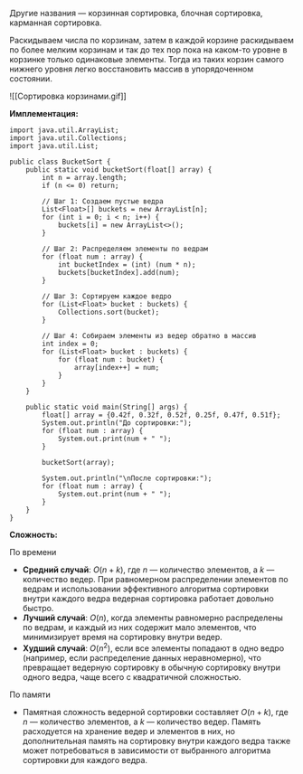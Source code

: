 Другие названия — корзинная сортировка, блочная сортировка, карманная сортировка.  
  
Раскидываем числа по корзинам, затем в каждой корзине раскидываем по более мелким корзинам и так до тех пор пока на каком-то уровне в корзинке только одинаковые элементы. Тогда из таких корзин самого нижнего уровня легко восстановить массив в упорядоченном состоянии.

![[Сортировка корзинами.gif]]


**Имплементация:**

```
import java.util.ArrayList;
import java.util.Collections;
import java.util.List;

public class BucketSort {
    public static void bucketSort(float[] array) {
        int n = array.length;
        if (n <= 0) return;
		
        // Шаг 1: Создаем пустые ведра
        List<Float>[] buckets = new ArrayList[n];
        for (int i = 0; i < n; i++) {
            buckets[i] = new ArrayList<>();
        }
		
        // Шаг 2: Распределяем элементы по ведрам
        for (float num : array) {
            int bucketIndex = (int) (num * n);
            buckets[bucketIndex].add(num);
        }
		
        // Шаг 3: Сортируем каждое ведро
        for (List<Float> bucket : buckets) {
            Collections.sort(bucket);
        }
		
        // Шаг 4: Собираем элементы из ведер обратно в массив
        int index = 0;
        for (List<Float> bucket : buckets) {
            for (float num : bucket) {
                array[index++] = num;
            }
        }
    }
	
    public static void main(String[] args) {
        float[] array = {0.42f, 0.32f, 0.52f, 0.25f, 0.47f, 0.51f};
        System.out.println("До сортировки:");
        for (float num : array) {
            System.out.print(num + " ");
        }
		
        bucketSort(array);
		
        System.out.println("\nПосле сортировки:");
        for (float num : array) {
            System.out.print(num + " ");
        }
    }
}
```



**Сложность:**

По времени
- **Средний случай**: $O(n + k)$, где $n$ — количество элементов, а $k$ — количество ведер. При равномерном распределении элементов по ведрам и использовании эффективного алгоритма сортировки внутри каждого ведра ведерная сортировка работает довольно быстро.
- **Лучший случай**: $O(n)$, когда элементы равномерно распределены по ведрам, и каждый из них содержит мало элементов, что минимизирует время на сортировку внутри ведер.
- **Худший случай**: $O(n^2)$, если все элементы попадают в одно ведро (например, если распределение данных неравномерно), что превращает ведерную сортировку в обычную сортировку внутри одного ведра, чаще всего с квадратичной сложностью.

По памяти
- Памятная сложность ведерной сортировки составляет $O(n + k)$, где $n$ — количество элементов, а $k$ — количество ведер. Память расходуется на хранение ведер и элементов в них, но дополнительная память на сортировку внутри каждого ведра также может потребоваться в зависимости от выбранного алгоритма сортировки для каждого ведра.